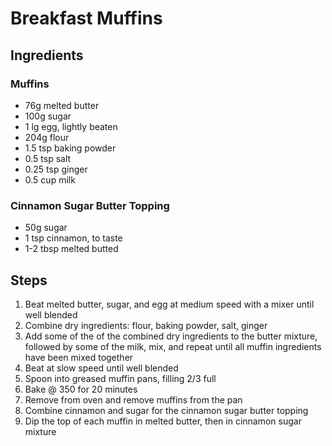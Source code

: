 # Breakfast Muffins
## Ingredients
### Muffins
- 76g melted butter
- 100g sugar
- 1 lg egg, lightly beaten
- 204g flour
- 1.5 tsp baking powder
- 0.5 tsp salt
- 0.25 tsp ginger
- 0.5 cup milk

### Cinnamon Sugar Butter Topping
- 50g sugar
- 1 tsp cinnamon, to taste
- 1-2 tbsp melted butted

## Steps
1) Beat melted butter, sugar, and egg at medium speed with a mixer until well blended
2) Combine dry ingredients: flour, baking powder, salt, ginger
3) Add some of the of the combined dry ingredients to the butter mixture, followed by some of the milk, mix, and repeat until all muffin ingredients have been mixed together
4) Beat at slow speed until well blended
5) Spoon into greased muffin pans, filling 2/3 full
6) Bake @ 350 for 20 minutes
7) Remove from oven and remove muffins from the pan
8) Combine cinnamon and sugar for the cinnamon sugar butter topping
9) Dip the top of each muffin in melted butter, then in cinnamon sugar mixture